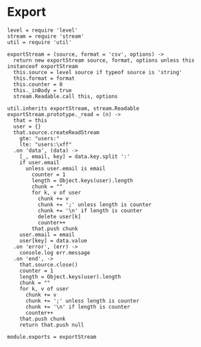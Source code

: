 # Export

    level = require 'level'
    stream = require 'stream'
    util = require 'util'

    exportStream = (source, format = 'csv', options) ->
      return new exportStream source, format, options unless this instanceof exportStream
      this.source = level source if typeof source is 'string'
      this.format = format
      this.counter = 0
      this._inBody = true
      stream.Readable.call this, options

    util.inherits exportStream, stream.Readable
    exportStream.prototype._read = (n) ->
      that = this
      user = {}
      that.source.createReadStream
        gte: "users:"
        lte: "users:\xff"
      .on 'data', (data) ->
        [_, email, key] = data.key.split ':'
        if user.email
          unless user.email is email
            counter = 1
            length = Object.keys(user).length
            chunk = ""
            for k, v of user
              chunk += v
              chunk += ';' unless length is counter
              chunk += '\n' if length is counter
              delete user[k]
              counter++
            that.push chunk
        user.email = email
        user[key] = data.value
      .on 'error', (err) ->
        console.log err.message
      .on 'end', ->
        that.source.close()
        counter = 1
        length = Object.keys(user).length
        chunk = ""
        for k, v of user
          chunk += v
          chunk += ';' unless length is counter
          chunk += '\n' if length is counter
          counter++
        that.push chunk
        return that.push null

    module.exports = exportStream
